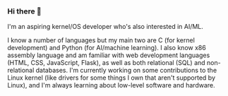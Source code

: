 ### Hi there 👋

<!--
**nyarosu/nyarosu** is a ✨ _special_ ✨ repository because its `README.md` (this file) appears on your GitHub profile.

Here are some ideas to get you started:

- 🔭 I’m currently working on ...
- 🌱 I’m currently learning ...
- 👯 I’m looking to collaborate on ...
- 🤔 I’m looking for help with ...
- 💬 Ask me about ...
- 📫 How to reach me: ...
- 😄 Pronouns: ...
- ⚡ Fun fact: ...
-->
I'm an aspiring kernel/OS developer who's also interested in AI/ML. 

I know a number of languages but my main two are C (for kernel development) and Python (for AI/machine learning). I also know x86 assembly language and am familiar with web development languages (HTML, CSS, JavaScript, Flask), as well as both relational (SQL) and non-relational databases. I'm currently working on some contributions to the Linux kernel (like drivers for some things I own that aren't supported by Linux), and I'm always learning about low-level software and hardware.
